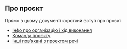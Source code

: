 ## Про проєкт

Прямо в цьому документі короткий вступ про проєкт


- [Інфо про організацію і хід виконання](project.md)
- [Команда проєкту](team.md)
- [Інші пов'яхані з проєктом речі]()
